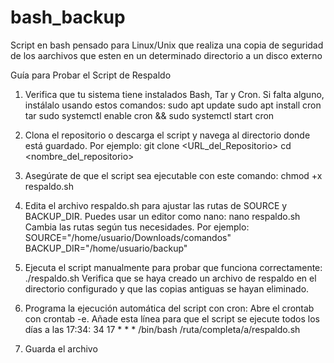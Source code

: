 # bash_backup
Script en bash pensado para Linux/Unix que realiza una copia de seguridad de los aarchivos que esten en un determinado directorio a un disco externo


Guía para Probar el Script de Respaldo

  1) Verifica que tu sistema tiene instalados Bash, Tar y Cron. Si falta alguno, instálalo usando estos comandos:
      sudo apt update
      sudo apt install cron tar
      sudo systemctl enable cron && sudo systemctl start cron

  2) Clona el repositorio o descarga el script y navega al directorio donde está guardado. Por ejemplo:
      git clone <URL_del_Repositorio>
      cd <nombre_del_repositorio>

  3) Asegúrate de que el script sea ejecutable con este comando:
      chmod +x respaldo.sh

  4) Edita el archivo respaldo.sh para ajustar las rutas de SOURCE y BACKUP_DIR. Puedes usar un editor como nano:
      nano respaldo.sh Cambia las rutas según tus necesidades. Por ejemplo:
      SOURCE="/home/usuario/Downloads/comandos"
      BACKUP_DIR="/home/usuario/backup"

  5) Ejecuta el script manualmente para probar que funciona correctamente:
      ./respaldo.sh Verifica que se haya creado un archivo de respaldo en el directorio configurado y que las copias antiguas se hayan eliminado.

  6) Programa la ejecución automática del script con cron:
      Abre el crontab con crontab -e.
      Añade esta línea para que el script se ejecute todos los días a las 17:34:
          34 17 * * * /bin/bash /ruta/completa/a/respaldo.sh
  7) Guarda el archivo
